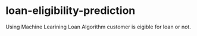 # loan-eligibility-prediction
 Using Machine Learining Loan Algorithm customer is eigible for loan or not.
